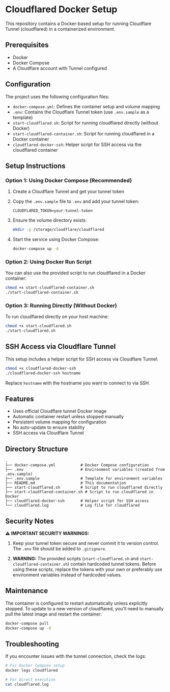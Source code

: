 # Cloudflared Docker Setup

This repository contains a Docker-based setup for running Cloudflare Tunnel (cloudflared) in a containerized environment.

## Prerequisites

- Docker
- Docker Compose
- A Cloudflare account with Tunnel configured

## Configuration

The project uses the following configuration files:

- `docker-compose.yml`: Defines the container setup and volume mapping
- `.env`: Contains the Cloudflare Tunnel token (use `.env.sample` as a template)
- `start-cloudflared.sh`: Script for running cloudflared directly (without Docker)
- `start-cloudflared-container.sh`: Script for running cloudflared in a Docker container
- `cloudflared-docker-ssh`: Helper script for SSH access via the cloudflared container

## Setup Instructions

### Option 1: Using Docker Compose (Recommended)

1. Create a Cloudflare Tunnel and get your tunnel token
2. Copy the `.env.sample` file to `.env` and add your tunnel token:
   ```
   CLOUDFLARED_TOKEN=your-tunnel-token
   ```

3. Ensure the volume directory exists:
   ```bash
   mkdir -p /storage/cloudflare/cloudflared
   ```

4. Start the service using Docker Compose:
   ```bash
   docker-compose up -d
   ```

### Option 2: Using Docker Run Script

You can also use the provided script to run cloudflared in a Docker container:

```bash
chmod +x start-cloudflared-container.sh
./start-cloudflared-container.sh
```

### Option 3: Running Directly (Without Docker)

To run cloudflared directly on your host machine:

```bash
chmod +x start-cloudflared.sh
./start-cloudflared.sh
```

## SSH Access via Cloudflare Tunnel

This setup includes a helper script for SSH access via Cloudflare Tunnel:

```bash
chmod +x cloudflared-docker-ssh
./cloudflared-docker-ssh hostname
```

Replace `hostname` with the hostname you want to connect to via SSH.

## Features

- Uses official Cloudflare tunnel Docker image
- Automatic container restart unless stopped manually
- Persistent volume mapping for configuration
- No auto-update to ensure stability
- SSH access via Cloudflare Tunnel

## Directory Structure

```
.
├── docker-compose.yml           # Docker Compose configuration
├── .env                         # Environment variables (created from .env.sample)
├── .env.sample                  # Template for environment variables
├── README.md                    # This documentation
├── start-cloudflared.sh         # Script to run cloudflared directly
├── start-cloudflared-container.sh # Script to run cloudflared in Docker
├── cloudflared-docker-ssh       # Helper script for SSH access
└── cloudflared.log              # Log file for cloudflared
```

## Security Notes

⚠️ **IMPORTANT SECURITY WARNINGS:**

1. Keep your tunnel token secure and never commit it to version control. The `.env` file should be added to `.gitignore`.

2. **WARNING:** The provided scripts (`start-cloudflared.sh` and `start-cloudflared-container.sh`) contain hardcoded tunnel tokens. Before using these scripts, replace the tokens with your own or preferably use environment variables instead of hardcoded values.

## Maintenance

The container is configured to restart automatically unless explicitly stopped. To update to a new version of cloudflared, you'll need to manually pull the latest image and restart the container:

```bash
docker-compose pull
docker-compose up -d
```

## Troubleshooting

If you encounter issues with the tunnel connection, check the logs:

```bash
# For Docker Compose setup
docker logs cloudflared

# For direct execution
cat cloudflared.log
```
